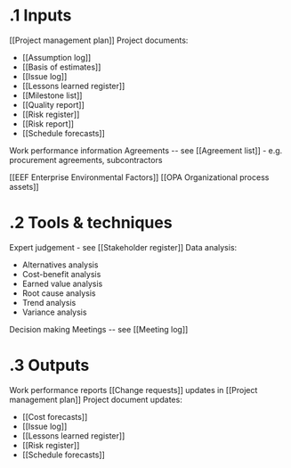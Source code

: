 # .1 Inputs
[[Project management plan]]
Project documents:
* [[Assumption log]]
* [[Basis of estimates]]
* [[Issue log]]
* [[Lessons learned register]]
* [[Milestone list]]
* [[Quality report]]
* [[Risk register]]
* [[Risk report]]
* [[Schedule forecasts]]

Work performance information
Agreements -- see [[Agreement list]] - e.g. procurement agreements, subcontractors

[[EEF Enterprise Environmental Factors]]
[[OPA Organizational process assets]]

# .2 Tools & techniques
Expert judgement - see [[Stakeholder register]]
Data analysis:
* Alternatives analysis
* Cost-benefit analysis
* Earned value analysis
* Root cause analysis
* Trend analysis
* Variance analysis

Decision making
Meetings -- see [[Meeting log]]

# .3 Outputs
Work performance reports
[[Change requests]]
updates in [[Project management plan]]
Project document updates:
* [[Cost forecasts]]
* [[Issue log]]
* [[Lessons learned register]]
* [[Risk register]]
* [[Schedule forecasts]]

